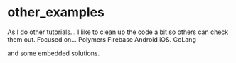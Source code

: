 # other_examples

As I do other tutorials... I like to clean up the code a bit so others can check them out.
Focused on...
Polymers
Firebase
Android
iOS.
GoLang

and some embedded solutions.
